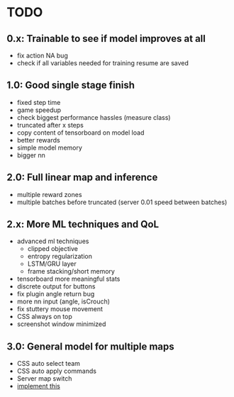 # TODO

## **0.x:** Trainable to see if model improves at all 
- fix action NA bug
- check if all variables needed for training resume are saved

## **1.0:** Good single stage finish
- fixed step time
- game speedup
- check biggest performance hassles (measure class)
- truncated after x steps
- copy content of tensorboard on model load
- better rewards
- simple model memory
- bigger nn

## **2.0:** Full linear map and inference
- multiple reward zones
- multiple batches before truncated (server 0.01 speed between batches)

## **2.x:** More ML techniques and QoL
- advanced ml techniques
    - clipped objective
    - entropy regularization
    - LSTM/GRU layer
    - frame stacking/short memory
- tensorboard more meaningful stats
- discrete output for buttons
- fix plugin angle return bug
- more nn input (angle, isCrouch)
- fix stuttery mouse movement
- CSS always on top
- screenshot window minimized

## **3.0:** General model for multiple maps
- CSS auto select team
- CSS auto apply commands
- Server map switch
- [implement this](https://chatgpt.com/share/67a9d4b2-def8-8003-b0ff-6ebd88052055)
